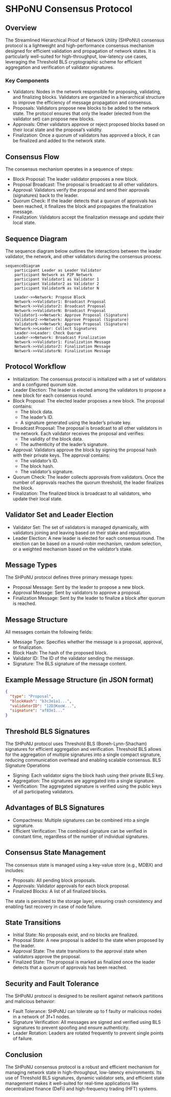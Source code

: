 # SHPoNU Consensus Protocol

## Overview

The Streamlined Hierarchical Proof of Network Utility (SHPoNU) consensus protocol is a lightweight and high-performance consensus mechanism designed for efficient validation and propagation of network states. It is particularly well-suited for high-throughput, low-latency use cases, leveraging the Threshold BLS cryptographic scheme for efficient aggregation and verification of validator signatures.

### Key Components

- Validators: Nodes in the network responsible for proposing, validating, and finalizing blocks. Validators are organized in a hierarchical structure to improve the efficiency of message propagation and consensus.
- Proposals: Validators propose new blocks to be added to the network state. The protocol ensures that only the leader (elected from the validator set) can propose new blocks.
- Approvals: Other validators approve or reject proposed blocks based on their local state and the proposal’s validity.
- Finalization: Once a quorum of validators has approved a block, it can be finalized and added to the network state.

## Consensus Flow

The consensus mechanism operates in a sequence of steps:

- Block Proposal: The leader validator proposes a new block.
- Proposal Broadcast: The proposal is broadcast to all other validators.
- Approval: Validators verify the proposal and send their approvals (signatures) back to the leader.
- Quorum Check: If the leader detects that a quorum of approvals has been reached, it finalizes the block and propagates the finalization message.
- Finalization: Validators accept the finalization message and update their local state.

## Sequence Diagram

The sequence diagram below outlines the interactions between the leader validator, the network, and other validators during the consensus process.

```mermaid
sequenceDiagram
    participant Leader as Leader Validator
    participant Network as P2P Network
    participant Validator1 as Validator 1
    participant Validator2 as Validator 2
    participant ValidatorN as Validator N

    Leader->>Network: Propose Block
    Network->>Validator1: Broadcast Proposal
    Network->>Validator2: Broadcast Proposal
    Network->>ValidatorN: Broadcast Proposal
    Validator1->>Network: Approve Proposal (Signature)
    Validator2->>Network: Approve Proposal (Signature)
    ValidatorN->>Network: Approve Proposal (Signature)
    Network->>Leader: Collect Signatures
    Leader->>Leader: Check Quorum
    Leader->>Network: Broadcast Finalization
    Network->>Validator1: Finalization Message
    Network->>Validator2: Finalization Message
    Network->>ValidatorN: Finalization Message
```


## Protocol Workflow

- Initialization: The consensus protocol is initialized with a set of validators and a configured quorum size.
- Leader Election: The leader is elected among the validators to propose a new block for each consensus round.
- Block Proposal: The elected leader proposes a new block. The proposal contains:
  - The block data.
  - The leader’s ID.
  - A signature generated using the leader’s private key.
- Broadcast Proposal: The proposal is broadcast to all other validators in the network. Each validator receives the proposal and verifies:
  - The validity of the block data.
  - The authenticity of the leader’s signature.
- Approval: Validators approve the block by signing the proposal hash with their private keys. The approval contains:
  - The validator’s ID.
  - The block hash.
  - The validator’s signature.
- Quorum Check: The leader collects approvals from validators. Once the number of approvals reaches the quorum threshold, the leader finalizes the block.
- Finalization: The finalized block is broadcast to all validators, who update their local state.

## Validator Set and Leader Election

- Validator Set: The set of validators is managed dynamically, with validators joining and leaving based on their stake and reputation.
- Leader Election: A new leader is elected for each consensus round. The election can be based on a round-robin mechanism, random selection, or a weighted mechanism based on the validator’s stake.

## Message Types

The SHPoNU protocol defines three primary message types:

- Proposal Message: Sent by the leader to propose a new block.
- Approval Message: Sent by validators to approve a proposal.
- Finalization Message: Sent by the leader to finalize a block after quorum is reached.

## Message Structure

All messages contain the following fields:

- Message Type: Specifies whether the message is a proposal, approval, or finalization.
- Block Hash: The hash of the proposed block.
- Validator ID: The ID of the validator sending the message.
- Signature: The BLS signature of the message content.

## Example Message Structure (in JSON format)

```json
{
  "type": "Proposal",
  "blockHash": "b3c3e1a1...",
  "validatorID": "12D3KooW...",
  "signature": "af83e1..."
}
```


## Threshold BLS Signatures

The SHPoNU protocol uses Threshold BLS (Boneh-Lynn-Shacham) signatures for efficient aggregation and verification. Threshold BLS allows for the aggregation of multiple signatures into a single compact signature, reducing communication overhead and enabling scalable consensus.
BLS Signature Operations

- Signing: Each validator signs the block hash using their private BLS key.
- Aggregation: The signatures are aggregated into a single signature.
- Verification: The aggregated signature is verified using the public keys of all participating validators.

## Advantages of BLS Signatures

- Compactness: Multiple signatures can be combined into a single signature.
- Efficient Verification: The combined signature can be verified in constant time, regardless of the number of individual signatures.

## Consensus State Management

The consensus state is managed using a key-value store (e.g., MDBX) and includes:

- Proposals: All pending block proposals.
- Approvals: Validator approvals for each block proposal.
- Finalized Blocks: A list of all finalized blocks.

The state is persisted to the storage layer, ensuring crash consistency and enabling fast recovery in case of node failure.

## State Transitions

- Initial State: No proposals exist, and no blocks are finalized.
- Proposal State: A new proposal is added to the state when proposed by the leader.
- Approval State: The state transitions to the approval state when validators approve the proposal.
- Finalized State: The proposal is marked as finalized once the leader detects that a quorum of approvals has been reached.

## Security and Fault Tolerance

The SHPoNU protocol is designed to be resilient against network partitions and malicious behavior:

- Fault Tolerance: SHPoNU can tolerate up to f faulty or malicious nodes in a network of 3f+1 nodes.
- Signature Verification: All messages are signed and verified using BLS signatures to prevent spoofing and ensure authenticity.
- Leader Rotation: Leaders are rotated frequently to prevent single points of failure.

## Conclusion

The SHPoNU consensus protocol is a robust and efficient mechanism for managing network state in high-throughput, low-latency environments. Its use of Threshold BLS signatures, dynamic validator sets, and efficient state management makes it well-suited for real-time applications like decentralized finance (DeFi) and high-frequency trading (HFT) systems.
